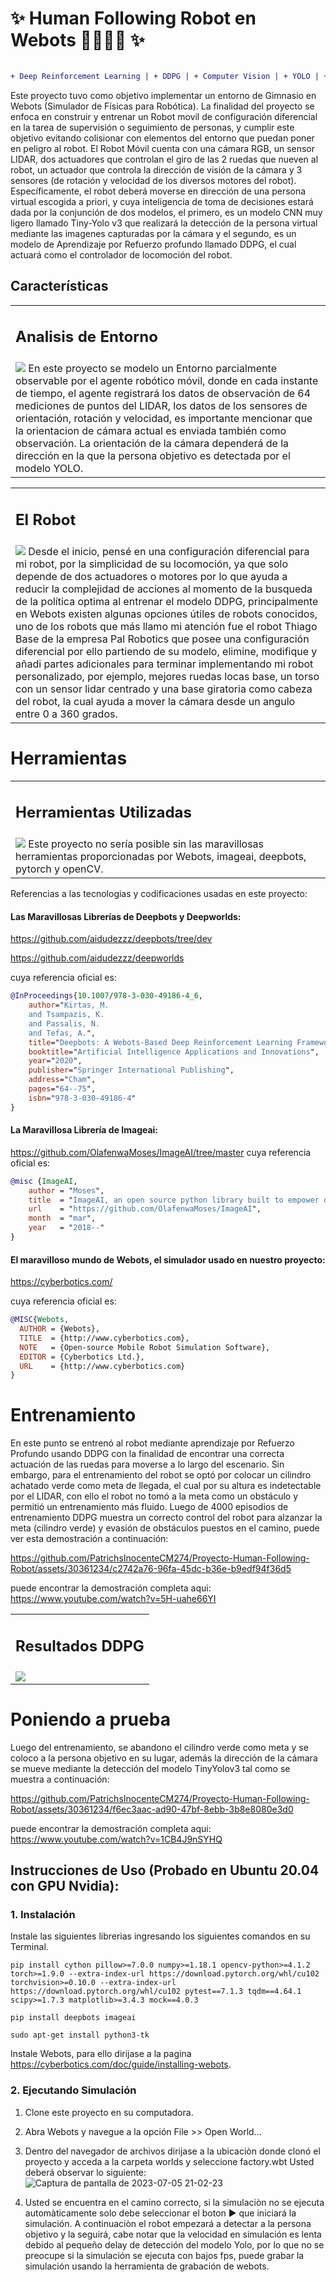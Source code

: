 
# ✨ Human Following Robot en Webots 🏃‍♀️🎥🤖 ✨

```diff

+ Deep Reinforcement Learning | + DDPG | + Computer Vision | + YOLO | + Webots | + Mobile robot | 
```


Este proyecto tuvo como objetivo implementar un entorno de Gimnasio en Webots (Simulador de Físicas para Robótica). La finalidad del proyecto se enfoca en construir y entrenar un Robot movil de configuración diferencial en la tarea de supervisión o seguimiento de personas, y cumplir este objetivo evitando colisionar con elementos del entorno que puedan poner en peligro al robot.  El Robot Móvil cuenta con una cámara RGB, un sensor LIDAR, dos actuadores que controlan el giro de las 2 ruedas que nueven al robot, un actuador que controla la dirección de visión de la cámara y 3 sensores (de rotación y velocidad de los diversos motores del robot). Específicamente, el robot deberá moverse en dirección de una persona virtual escogida a priori, y cuya inteligencia de toma de decisiones estará dada por la conjunción de dos modelos, el primero, es un modelo CNN muy ligero llamado Tiny-Yolo v3 que realizará la detección de la persona virtual mediante las imagenes capturadas por la cámara y el segundo, es un modelo de Aprendizaje por Refuerzo profundo llamado DDPG, el cual actuará como el controlador de locomoción del robot.

## Características
<div id="features"></div>
<table>
  <tr>
    <td><h2> Analisis de Entorno </h2> </td>
  </tr>
  <tr>
    <td><img src="data_images/entorno.png" >
    En este proyecto se modelo un Entorno parcialmente observable por el agente robótico móvil, donde en cada instante de tiempo, el agente registrará los datos de observación de 64 mediciones de puntos del LIDAR, los datos de los sensores de orientación, rotación y velocidad, es importante mencionar que la orientacion de cámara actual es enviada también como observación. La orientación de la cámara dependerá de la dirección en la que la persona objetivo es detectada por el modelo YOLO. </td>
  </tr>
 </table>

 <div id="robot"></div>
<table>
  <tr>
    <td><h2> El Robot </h2> </td>
  </tr>
  <tr>
    <td><img src="data_images/robot.png" >
    Desde el inicio, pensé en una configuración diferencial para mi robot, por la simplicidad de su locomoción, ya que solo depende de dos actuadores o motores por lo que ayuda a reducir la complejidad de acciones al momento de la busqueda de la política optima al entrenar el modelo DDPG, principalmente en Webots existen algunas opciones útiles de robots conocidos, uno de los robots que más llamo mi atención fue el robot Thiago Base de la empresa Pal Robotics que posee una configuración diferencial por ello partiendo de su modelo, elimine, modifique y añadi partes adicionales para terminar implementando mi robot personalizado, por ejemplo, mejores ruedas locas base, un torso con un sensor lidar centrado y una base giratoria como cabeza del robot, la cual ayuda a mover la cámara desde un angulo entre 0 a 360 grados. </td>
  </tr>
 </table>

# Herramientas
<div id="features"></div>
<table>
  <tr>
    <td><h2> Herramientas Utilizadas </h2> </td>
  </tr>
  <tr>
    <td><img src="data_images/herramientas.png" >
     Este proyecto no sería posible sin las maravillosas herramientas proporcionadas por Webots, imageai, deepbots, pytorch y openCV. </td>
  </tr>
 </table>

Referencias a las tecnologias y codificaciones usadas en este proyecto:

#### Las Maravillosas Librerías de Deepbots y Deepworlds:
https://github.com/aidudezzz/deepbots/tree/dev

https://github.com/aidudezzz/deepworlds

cuya referencia oficial es:

```bibtex
@InProceedings{10.1007/978-3-030-49186-4_6,
    author="Kirtas, M.
    and Tsampazis, K.
    and Passalis, N.
    and Tefas, A.",
    title="Deepbots: A Webots-Based Deep Reinforcement Learning Framework for Robotics",
    booktitle="Artificial Intelligence Applications and Innovations",
    year="2020",
    publisher="Springer International Publishing",
    address="Cham",
    pages="64--75",
    isbn="978-3-030-49186-4"
}
```

#### La Maravillosa Librería de Imageai:
https://github.com/OlafenwaMoses/ImageAI/tree/master
cuya referencia oficial es:
```bibtex
@misc {ImageAI,
    author = "Moses",
    title  = "ImageAI, an open source python library built to empower developers to build applications and systems  with self-contained Computer Vision capabilities",
    url    = "https://github.com/OlafenwaMoses/ImageAI",
    month  = "mar",
    year   = "2018--"
}
```
#### El maravilloso mundo de Webots, el simulador usado en nuestro proyecto:

https://cyberbotics.com/

cuya referencia oficial es:

```bibtex
@MISC{Webots,
  AUTHOR = {Webots},
  TITLE  = {http://www.cyberbotics.com},
  NOTE   = {Open-source Mobile Robot Simulation Software},
  EDITOR = {Cyberbotics Ltd.},
  URL    = {http://www.cyberbotics.com}
}
```


# Entrenamiento

En este punto se entrenó al robot mediante aprendizaje por Refuerzo Profundo usando
DDPG con la finalidad de encontrar una correcta actuación de las ruedas para moverse
a lo largo del escenario. Sin embargo, para el entrenamiento del robot se optó por
colocar un cilindro achatado verde como meta de llegada, el cual por su altura es
indetectable por el LIDAR, con ello el robot no tomó a la meta como un obstáculo
y permitió un entrenamiento más fluido. Luego de 4000 episodios de entrenamiento
DDPG muestra un correcto control del robot para alzanzar la meta (cilindro verde) y
evasión de obstáculos puestos en el camino, puede ver esta demostración a continuación:

https://github.com/PatrichsInocenteCM274/Proyecto-Human-Following-Robot/assets/30361234/c2742a76-96fa-45dc-b36e-b9edf94f36d5

puede encontrar la demostración completa aqui: https://www.youtube.com/watch?v=5H-uahe66YI

<div id="features"></div>
<table>
  <tr>
    <td><h2> Resultados DDPG </h2> </td>
  </tr>
  <tr>
    <td><img src="data_images/result_ddpg_4000_episodes.png" >
      </td>
  </tr>
 </table>

# Poniendo a prueba

Luego del entrenamiento, se abandono el cilindro verde como meta y se coloco a la persona objetivo en su lugar, además la dirección de la cámara se mueve mediante la detección del modelo TinyYolov3 tal como se muestra a continuación:





https://github.com/PatrichsInocenteCM274/Proyecto-Human-Following-Robot/assets/30361234/f6ec3aac-ad90-47bf-8ebb-3b8e8080e3d0





puede encontrar la demostración completa aqui: https://www.youtube.com/watch?v=1CB4J9nSYHQ

## Instrucciones de Uso (Probado en Ubuntu 20.04 con GPU Nvidia):

### 1. Instalación 
Instale las siguientes librerias ingresando los siguientes comandos en su Terminal.
~~~
pip install cython pillow>=7.0.0 numpy>=1.18.1 opencv-python>=4.1.2 torch>=1.9.0 --extra-index-url https://download.pytorch.org/whl/cu102 torchvision>=0.10.0 --extra-index-url https://download.pytorch.org/whl/cu102 pytest==7.1.3 tqdm==4.64.1 scipy>=1.7.3 matplotlib>=3.4.3 mock==4.0.3
~~~
~~~
pip install deepbots imageai
~~~
~~~
sudo apt-get install python3-tk
~~~
Instale Webots, para ello dirijase a la pagina https://cyberbotics.com/doc/guide/installing-webots.

### 2. Ejecutando Simulación
1. Clone este proyecto en su computadora.

2. Abra Webots y navegue a la opción File >> Open World...

3. Dentro del navegador de archivos dirijase a la ubicaciòn donde clonó el proyecto y acceda a la carpeta worlds y seleccione factory.wbt
Usted deberá observar lo siguiente:
![Captura de pantalla de 2023-07-05 21-02-23](https://github.com/PatrichsInocenteCM274/Proyecto-Human-Following-Robot/assets/30361234/a8f5edcd-5523-4424-ba16-08625815b4e7)


4. Usted se encuentra en el camino correcto, si la simulaciòn no se ejecuta automàticamente solo debe seleccionar el boton ▶️ que iniciará la simulación. A continuaciòn el robot empezará a detectar a la persona objetivo y la seguirá, cabe notar que la velocidad en simulación es lenta debido al pequeño delay de detección del modelo Yolo, por lo que no se preocupe si la simulación se ejecuta con bajos fps, puede grabar la simulación usando la herramienta de grabación de webots.









